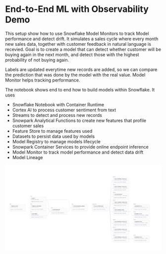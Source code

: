 # End-to-End ML with Observability Demo

This setup show how to use Snowflake Model Monitors to track Model performance and detect drift. It simulates a sales cycle where every month new sales data, together with customer feedback in natural language is recevied. Goal is to create a model that can detect whether customer will be buying again in the next month, and detect those with the highest probability of not buying again.

Labels are updated everytime new records are added, so we can compare the prediction that was done by the model with the real value. Model Monitor helps tracking performance.

The notebook shows end to end how to build models within Snowflake. It uses

- Snowflake Notebook with Container Runtime
- Cortex AI to process customer sentiment from text
- Streams to detect and process new records
- Snowpark Analytical Functions to create new features that profile customer sales
- Feature Store to manage features used
- Datasets to persist data used by models
- Model Registry to manage models lifecycle
- Snowpark Container Services to provide online endpoint inference
- Model Monitor to track model performance and detect data drift
- Model Lineage

![image](img/lineage.png)